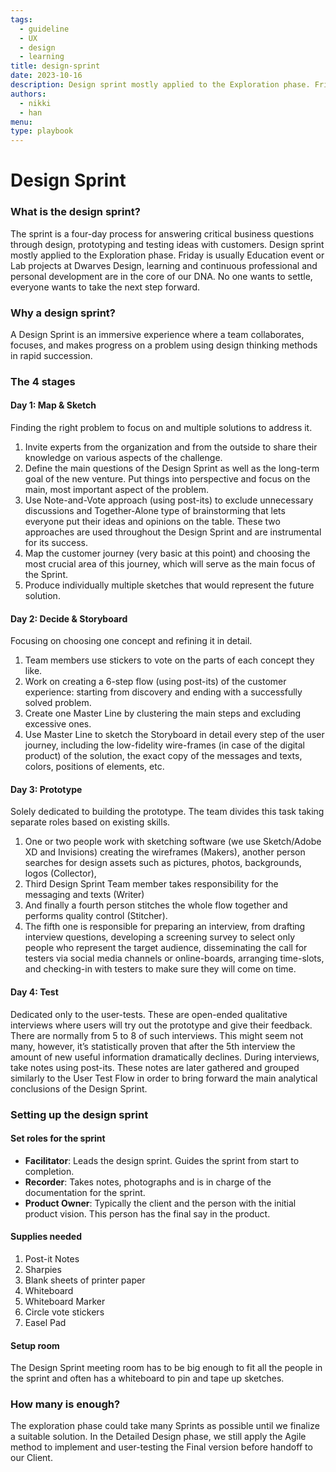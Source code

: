 ```yaml
---
tags:
  - guideline
  - UX
  - design
  - learning
title: design-sprint
date: 2023-10-16
description: Design sprint mostly applied to the Exploration phase. Friday is usually Education event or Lab projects at Dwarves Design, learning and continuous professional and personal development are in the core of our DNA. No one wants to settle, everyone wants to take the next step forward.
authors: 
  - nikki
  - han
menu:
type: playbook
---
```

# Design Sprint
### What is the design sprint?
The sprint is a four-day process for answering critical business questions through design, prototyping and testing ideas with customers.
Design sprint mostly applied to the Exploration phase.
Friday is usually Education event or Lab projects at Dwarves Design, learning and continuous professional and personal development are in the core of our DNA. No one wants to settle, everyone wants to take the next step forward.

### Why a design sprint?
A Design Sprint is an immersive experience where a team collaborates, focuses, and makes progress on a problem using design thinking methods in rapid succession.

### The 4 stages
#### Day 1: Map & Sketch
Finding the right problem to focus on and multiple solutions to address it.
1. Invite experts from the organization and from the outside to share their knowledge on various aspects of the challenge.
2. Define the main questions of the Design Sprint as well as the long-term goal of the new venture. Put things into perspective and focus on the main, most important aspect of the problem.
3. Use Note-and-Vote approach (using post-its) to exclude unnecessary discussions and Together-Alone type of brainstorming that lets everyone put their ideas and opinions on the table. These two approaches are used throughout the Design Sprint and are instrumental for its success.
4. Map the customer journey (very basic at this point) and choosing the most crucial area of this journey, which will serve as the main focus of the Sprint.
5. Produce individually multiple sketches that would represent the future solution.

#### Day 2: Decide & Storyboard
Focusing on choosing one concept and refining it in detail.
1. Team members use stickers to vote on the parts of each concept they like.
2. Work on creating a 6-step flow (using post-its) of the customer experience: starting from discovery and ending with a successfully solved problem.
3. Create one Master Line by clustering the main steps and excluding excessive ones.
4. Use Master Line to sketch the Storyboard in detail every step of the user journey, including the low-fidelity wire-frames (in case of the digital product) of the solution, the exact copy of the messages and texts, colors, positions of elements, etc.

#### Day 3: Prototype
Solely dedicated to building the prototype. The team divides this task taking separate roles based on existing skills.
1. One or two people work with sketching software (we use Sketch/Adobe XD and Invisions) creating the wireframes (Makers), another person searches for design assets such as pictures, photos, backgrounds, logos (Collector),
2. Third Design Sprint Team member takes responsibility for the messaging and texts (Writer)
3. And finally a fourth person stitches the whole flow together and performs quality control (Stitcher).
4. The fifth one is responsible for preparing an interview, from drafting interview questions, developing a screening survey to select only people who represent the target audience, disseminating the call for testers via social media channels or online-boards, arranging time-slots, and checking-in with testers to make sure they will come on time.

#### Day 4: Test
Dedicated only to the user-tests.
These are open-ended qualitative interviews where users will try out the prototype and give their feedback. There are normally from 5 to 8 of such interviews. This might seem not many, however, it’s statistically proven that after the 5th interview the amount of new useful information dramatically declines.
During interviews, take notes using post-its. These notes are later gathered and grouped similarly to the User Test Flow in order to bring forward the main analytical conclusions of the Design Sprint.

### Setting up the design sprint
#### Set roles for the sprint
- **Facilitator**: Leads the design sprint. Guides the sprint from start to completion.
- **Recorder**: Takes notes, photographs and is in charge of the documentation for the sprint.
- **Product Owner**: Typically the client and the person with the initial product vision. This person has the final say in the product.

#### Supplies needed
1. Post-it Notes
2. Sharpies
3. Blank sheets of printer paper
4. Whiteboard
5. Whiteboard Marker
6. Circle vote stickers
7. Easel Pad

#### Setup room
The Design Sprint meeting room has to be big enough to fit all the people in the sprint and often has a whiteboard to pin and tape up sketches.

### How many is enough?
The exploration phase could take many Sprints as possible until we finalize a suitable solution.
In the Detailed Design phase, we still apply the Agile method to implement and user-testing the Final version before handoff to our Client.
